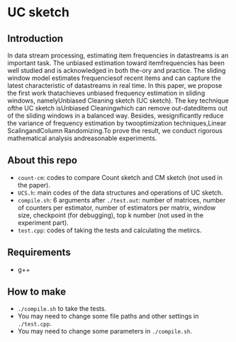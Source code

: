 # UC sketch

## Introduction
In data stream processing, estimating item frequencies in datastreams is an important task. The unbiased estimation toward itemfrequencies has been well studied and is acknowledged in both the-ory and practice. The sliding window model estimates frequenciesof recent items and can capture the latest characteristic of datastreams in real time. In this paper, we propose the first work thatachieves unbiased frequency estimation in sliding windows, namelyUnbiased Cleaning sketch (UC sketch). The key technique ofthe UC sketch isUnbiased Cleaningwhich can remove out-dateditems out of the sliding windows in a balanced way. Besides, wesignificantly reduce the variance of frequency estimation by twooptimization techniques,Linear ScalingandColumn Randomizing.To prove the result, we conduct rigorous mathematical analysis andreasonable experiments.

## About this repo
- `count-cm`: codes to compare Count sketch and CM sketch (not used in the paper).
- `UCS.h`: main codes of the data structures and operations of UC sketch.
- `compile.sh`: 6 arguments after `./test.out`: number of matrices, number of counters per estimator, number of estimators per matrix, window size, checkpoint (for debugging), top k number (not used in the experiment part).
- `test.cpp`: codes of taking the tests and calculating the metircs.

## Requirements
- g++

## How to make
- `./compile.sh` to take the tests. 
- You may need to change some file paths and other settings in `./test.cpp`.
- You may need to change some parameters in `./compile.sh`.
